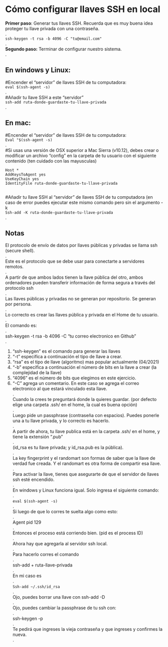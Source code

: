 # Cómo configurar llaves SSH en local
**Primer paso**: Generar tus llaves SSH. Recuerda que es muy buena idea proteger tu llave privada con una contraseña.  
.  
`ssh-keygen -t rsa -b 4096 -C "tu@email.com"`  
.  
**Segundo paso:**  Terminar de configurar nuestro sistema.  
.  

## **En windows y Linux:**

  
#Encender el “servidor” de llaves SSH de tu computadora:  
`eval $(ssh-agent -s)`  
.  
#Añadir tu llave SSH a este “servidor”  
`ssh-add ruta-donde-guardaste-tu-llave-privada`  
.  

## **En mac:**

#Encender el “servidor” de llaves SSH de tu computadora:  
`Eval "$(ssh-agent -s)`  
.  
#Si usas una versión de OSX superior a Mac Sierra (v10.12), debes crear o modificar un archivo “config” en la carpeta de tu usuario con el siguiente contenido (ten cuidado con las mayusculas)

```
Host *
AddKeysToAgent yes
UseKeyChain yes
IdentityFile ruta-donde-guardaste-tu-llave-privada


```

#Añadir tu llave SSH al “servidor” de llaves SSH de tu computadora (en caso de error puedes ejecutar este mismo comando pero sin el argumento -k  
`Ssh-add -K ruta-donde-guardaste-tu-llave-privada`  
.  

## **Notas**

El protocolo de envío de datos por llaves públicas y privadas se llama ssh (secure shell).  
.  
Este es el protocolo que se debe usar para conectarte a servidores remotos.  
.  
A partir de que ambos lados tienen la llave pública del otro, ambos ordenadores pueden transferir información de forma segura a través del protocolo ssh  
.  
Las llaves públicas y privadas no se generan por repositorio. Se generan por persona.  
.  
Lo correcto es crear las llaves pública y privada en el Home de tu usuario.  
.  
El comando es:  
.  
ssh-keygen -t rsa -b 4096 -C “tu correo electronico en Github”  
.

1.  “ssh-keygen” es el comando para generar las llaves
2.  “-t” especifica a continuación el tipo de llave a crear.
3.  “rsa” es el tipo de llave (algoritmo) mas popular actualmente (04/2021)
4.  “-b” especifica a continuación el número de bits en la llave a crear (la complejidad de la llave)
5.  “4096” es el número de bits que elegimos en este ejercicio.
6.  “-C” agrega un comentario. En este caso se agrega el correo electronico al que estará vinculado esta llave.  
    .  
    Cuando la crees te preguntará donde la quieres guardar. (por defecto elige una carpeta .ssh/ en el home, la cual es buena opción)  
    .  
    Luego pide un passphrase (contraseña con espacios). Puedes ponerle una a tu llave privada, y lo correcto es hacerlo.  
    .  
    A partir de ahora, tu llave publica está en la carpeta .ssh/ en el home, y tiene la extensión “.pub”  
    .  
    (id_rsa es tu llave privada; y id_rsa.pub es la pública).  
    .  
    La key fingerprint y el randomart son formas de saber que la llave de verdad fue creada. Y el randomart es otra forma de compartir esa llave.  
    .  
    Para activar la llave, tienes que asegurarte de que el servidor de llaves ssh esté encendido.  
    .  
    En windows y Linux funciona igual. Solo ingresa el siguiente comando:  
    .  
    `eval $(ssh-agent -s)`  
    .  
    Si luego de que lo corres te suelta algo como esto:  
    .  
    Agent pid 129  
    .  
    Entonces el proceso está corriendo bien. (pid es el process ID)  
    .  
    Ahora hay que agregarla al servidor ssh local.  
    .  
    Para hacerlo corres el comando  
    .  
    ssh-add + ruta-llave-privada  
    .  
    En mi caso es  
    .  
    `Ssh-add ~/.ssh/id_rsa`  
    .  
    Ojo, puedes borrar una llave con ssh-add -D  
    .  
    Ojo, puedes cambiar la passphrase de tu ssh con:  
    .  
    ssh-keygen -p  
    .  
    Te pedirá que ingreses la vieja contraseña y que ingreses y confirmes la nueva.  
    .